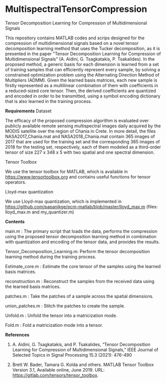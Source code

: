 # MultispectralTensorCompression
Tensor Decomposition Learning for Compression of Multidimensional Signals

This repository contains MATLAB codes and scrips designed for the compression of multidimensional signals 
based on a novel tensor decomposition learning method that uses the Tucker decomposition, as it is presented 
in the paper "Tensor Decomposition Learning for Compression of Multidimensional Signals" (A. Aidini, G. Tsagkatakis, 
P. Tsakalides). In the proposed method, a generic basis for each dimension is learned from a set of training samples
that can efficiently represent every sample, by solving a constrained optimization problem using the Alternating 
Direction Method of Multipliers (ADMM). Given the learned basis matrices, each new sample is firstly represented
as a multilinear combination of them with coefficients in a reduced-sized core tensor. Then, the derived coefficients
are quantized and encoded in order to be transmitted, using a symbol encoding dictionary that is also learned in the
training process.


**Requirements**
Dataset

The efficacy of the proposed compression algorithm is evaluated over publicly available remote sensing multispectral
images daily acquired by the MODIS satellite over the region of Chania in Crete. In more detail, the files 
NASA2017_Chania.mat and NASA2018_Chania.mat contain 365 images of 2017 that are used for the training set and the 
corresponding 365 images of 2018 for the testing set, respectively, each of them modeled as a third-order tensor of size
227 x 348 x 5 with two spatial and one spectral dimension.

Tensor Toolbox

We use the tensor toolbox for MATLAB, which is available in https://www.tensortoolbox.org and contains useful 
functions for tensor operators.

Lloyd-max quantization

We use Lloyd-max quantization, which is implemented in https://github.com/papanikge/pcm-matlab/blob/master/lloyd_max.m
(files: lloyd_max.m and my_quantizer.m)


**Contents**

main.m : The primary script that loads the data, performs the compression using the proposed tensor decomposition
learning method in combination with quantization and encoding of the tensor data, and provides the results.

Tensor_Decomposition_Learning.m: Perform the tensor decomposition learning method during the training process.

Estimate_core.m : Estimate the core tensor of the samples using the learned basis matrices.

reconstruction.m : Reconstruct the samples from the received data using the learned basis matrices.

patches.m : Take the patches of a sample across the spatial dimensions.

union_patches.m : Stitch the patches to create the sample.

Unfold.m : Unfold the tensor into a matricization mode.

Fold.m : Fold a matricization mode into a tensor.


**References**

1. A.  Aidini,  G.  Tsagkatakis,  and P.  Tsakalides, “Tensor Decomposition Learning for Compression of
Multidimensional Signals,” IEEE Journal of Selected Topics in Signal Processing 15.3 (2021): 476-490

2. Brett W. Bader, Tamara G. Kolda and others. MATLAB Tensor Toolbox Version 3.1, Available online, June 2019.
URL: https://gitlab.com/tensors/tensor_toolbox.

